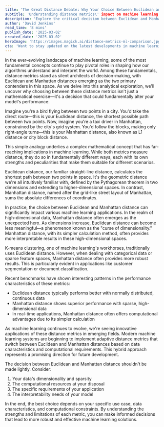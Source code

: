 ```yaml
---
title: 'The Great Distance Debate: Why Your Choice Between Euclidean and Manhattan Distance Could Make or Break Your ML Model'
subtitle: 'Understanding distance metrics\' impact on machine learning performance'
description: 'Explore the critical decision between Euclidean and Manhattan distance metrics in machine learning, and understand how this fundamental choice can significantly impact your model\'s performance. Learn about their unique strengths, practical applications, and emerging hybrid approaches in modern ML systems.'
author: 'David Jenkins'
read_time: '8 mins'
publish_date: '2025-03-02'
created_date: '2025-03-02'
heroImage: 'https://images.magick.ai/distance-metrics-ml-comparison.jpg'
cta: 'Want to stay updated on the latest developments in machine learning and data science? Follow us on LinkedIn for regular insights, expert analysis, and cutting-edge research in the field of AI and ML.'
---
```


In the ever-evolving landscape of machine learning, some of the most fundamental concepts continue to play pivotal roles in shaping how our algorithms understand and interpret the world. Among these fundamentals, distance metrics stand as silent architects of decision-making, with Euclidean and Manhattan distances emerging as the two primary contenders in this space. As we delve into this analytical exploration, we'll uncover why choosing between these distance metrics isn't just a mathematical exercise—it's a decision that could fundamentally alter your model's performance.

Imagine you're a bird flying between two points in a city. You'd take the direct route—this is your Euclidean distance, the shortest possible path between two points. Now, imagine you're a taxi driver in Manhattan, constrained by the city's grid system. You'd follow the blocks, making only right-angle turns—this is your Manhattan distance, also known as L1 distance or city block distance.

This simple analogy underlies a complex mathematical concept that has far-reaching implications in machine learning. While both metrics measure distance, they do so in fundamentally different ways, each with its own strengths and peculiarities that make them suitable for different scenarios.

Euclidean distance, our familiar straight-line distance, calculates the shortest path between two points in space. It's the geometric distance we're all intuitively familiar with, defined by the Pythagorean theorem in two dimensions and extending to higher-dimensional spaces. In contrast, Manhattan distance, named after the grid-like street layout of Manhattan, sums the absolute differences of coordinates.

In practice, the choice between Euclidean and Manhattan distance can significantly impact various machine learning applications. In the realm of high-dimensional data, Manhattan distance often emerges as the unexpected hero. As dimensions increase, Euclidean distance can become less meaningful—a phenomenon known as the "curse of dimensionality." Manhattan distance, with its simpler calculation method, often provides more interpretable results in these high-dimensional spaces.

K-means clustering, one of machine learning's workhorses, traditionally uses Euclidean distance. However, when dealing with categorical data or sparse feature spaces, Manhattan distance often provides more robust results. This is particularly evident in applications like customer segmentation or document classification.

Recent benchmarks have shown interesting patterns in the performance characteristics of these metrics:
- Euclidean distance typically performs better with normally distributed, continuous data
- Manhattan distance shows superior performance with sparse, high-dimensional data
- In real-time applications, Manhattan distance often offers computational advantages due to its simpler calculation

As machine learning continues to evolve, we're seeing innovative applications of these distance metrics in emerging fields. Modern machine learning systems are beginning to implement adaptive distance metrics that switch between Euclidean and Manhattan distances based on data characteristics and computational requirements. This hybrid approach represents a promising direction for future development.

The decision between Euclidean and Manhattan distance shouldn't be made lightly. Consider:
1. Your data's dimensionality and sparsity
2. The computational resources at your disposal
3. The specific requirements of your application
4. The interpretability needs of your model

In the end, the best choice depends on your specific use case, data characteristics, and computational constraints. By understanding the strengths and limitations of each metric, you can make informed decisions that lead to more robust and effective machine learning solutions.